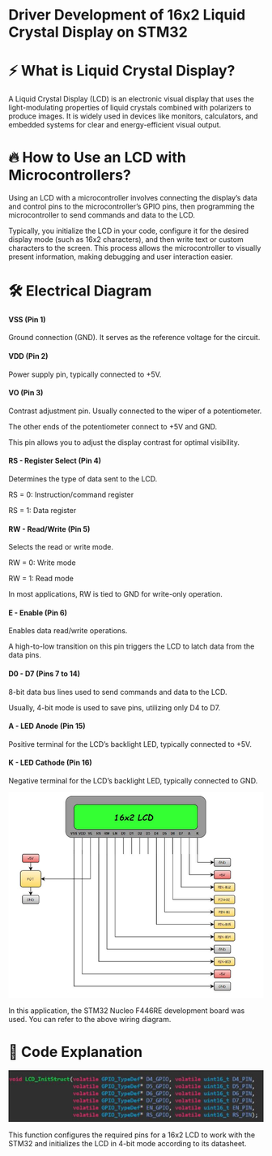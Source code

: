 # Driver Development of 16x2 Liquid Crystal Display on STM32 

# ⚡ What is Liquid Crystal Display?

A Liquid Crystal Display (LCD) is an electronic visual display that uses the light-modulating properties of liquid crystals combined with polarizers to produce images. It is widely used in devices like monitors, calculators, and embedded systems for clear and energy-efficient visual output.

# 🔥 How to Use an LCD with Microcontrollers?

Using an LCD with a microcontroller involves connecting the display’s data and control pins to the microcontroller’s GPIO pins, then programming the microcontroller to send commands and data to the LCD. 

Typically, you initialize the LCD in your code, configure it for the desired display mode (such as 16x2 characters), and then write text or custom characters to the screen. This process allows the microcontroller to visually present information, making debugging and user interaction easier.

# 🛠️ Electrical Diagram

<h4> VSS (Pin 1) </h4>

Ground connection (GND). It serves as the reference voltage for the circuit.

<h4> VDD (Pin 2) </h4>

Power supply pin, typically connected to +5V.

<h4> VO (Pin 3) </h4>

Contrast adjustment pin. Usually connected to the wiper of a potentiometer.

The other ends of the potentiometer connect to +5V and GND.

This pin allows you to adjust the display contrast for optimal visibility.

<h4> RS - Register Select (Pin 4) </h4>

Determines the type of data sent to the LCD.

RS = 0: Instruction/command register

RS = 1: Data register

<h4> RW - Read/Write (Pin 5) </h4>

Selects the read or write mode.

RW = 0: Write mode

RW = 1: Read mode

In most applications, RW is tied to GND for write-only operation.

<h4> E - Enable (Pin 6) </h4>

Enables data read/write operations.

A high-to-low transition on this pin triggers the LCD to latch data from the data pins.

<h4> D0 - D7 (Pins 7 to 14) </h4>

8-bit data bus lines used to send commands and data to the LCD.

Usually, 4-bit mode is used to save pins, utilizing only D4 to D7.

<h4> A - LED Anode (Pin 15) </h4>

Positive terminal for the LCD’s backlight LED, typically connected to +5V.

<h4> K - LED Cathode (Pin 16) </h4>

Negative terminal for the LCD’s backlight LED, typically connected to GND.

![Shematic](images/shematic.JPG)

In this application, the STM32 Nucleo F446RE development board was used. You can refer to the above wiring diagram.

# 🚀 Code Explanation

![Shematic](images/init_function.JPG)

This function configures the required pins for a 16x2 LCD to work with the STM32 and initializes the LCD in 4-bit mode according to its datasheet.